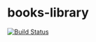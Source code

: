 books-library
===========

[![Build Status](https://img.shields.io/travis/com/configs-akerl/books-library.svg)](https://travis-ci.com/configs-akerl/books-library)

